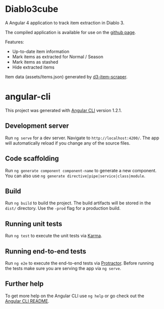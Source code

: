# Diablo3cube

A Angular 4 application to track item extraction in Diablo 3.

The compiled application is available for use on the [github page](https://seeker.github.io/diablo3cube/).

Features:
- Up-to-date item information
- Mark items as extracted for Normal / Season
- Mark items as stashed
- Hide extracted items

Item data (assets/items.json) generated by [d3-item-scraper](https://github.com/seeker/d3-item-scraper).


# angular-cli

This project was generated with [Angular CLI](https://github.com/angular/angular-cli) version 1.2.1.

## Development server

Run `ng serve` for a dev server. Navigate to `http://localhost:4200/`. The app will automatically reload if you change any of the source files.

## Code scaffolding

Run `ng generate component component-name` to generate a new component. You can also use `ng generate directive|pipe|service|class|module`.

## Build

Run `ng build` to build the project. The build artifacts will be stored in the `dist/` directory. Use the `-prod` flag for a production build.

## Running unit tests

Run `ng test` to execute the unit tests via [Karma](https://karma-runner.github.io).

## Running end-to-end tests

Run `ng e2e` to execute the end-to-end tests via [Protractor](http://www.protractortest.org/).
Before running the tests make sure you are serving the app via `ng serve`.

## Further help

To get more help on the Angular CLI use `ng help` or go check out the [Angular CLI README](https://github.com/angular/angular-cli/blob/master/README.md).
